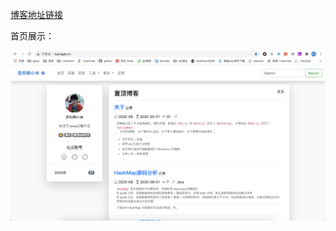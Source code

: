 [博客地址链接](http:luyingjie.cn)

首页展示：

![首页](https://github.com/shiniaxiaomi/blog/blob/v6.0/readme/首页.png)